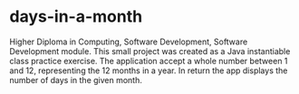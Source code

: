 # days-in-a-month
Higher Diploma in Computing, Software Development, Software Development module. 
This small project was created as a Java instantiable class practice exercise. 
The application accept a whole number between 1 and 12, representing the 12 months in a year.
In return the app displays the number of days in the given month.

